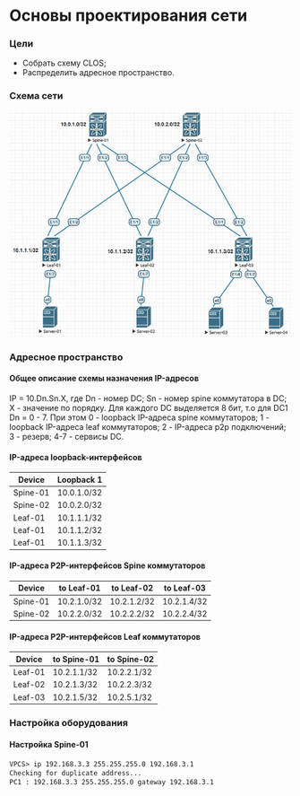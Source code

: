 # Основы проектирования сети
### Цели
- Собрать схему CLOS;
- Распределить адресное пространство.
### Схема сети
![pic_01.jpg](pic_01.jpg)
### Адресное пространство
#### Общее описание схемы назначения IP-адресов
IP = 10.Dn.Sn.X, где
Dn - номер DC;
Sn - номер spine коммутатора в DC;
X - значение по порядку.
Для каждого DC выделяется 8 бит, т.о для DC1 Dn = 0 - 7. При этом
0 - loopback IP-адреса spine коммутаторов;
1 - loopback IP-адреса leaf коммутаторов;
2 - IP-адреса p2p подключений;
3 - резерв;
4-7 - сервисы DC. 
#### IP-адреса loopback-интерфейсов
|Device|Loopback 1|
|---|---|
Spine-01|10.0.1.0/32
Spine-02|10.0.2.0/32
Leaf-01|10.1.1.1/32
Leaf-01|10.1.1.2/32
Leaf-01|10.1.1.3/32
#### IP-адреса P2P-интерфейсов Spine коммутаторов
|Device|to Leaf-01|to Leaf-02|to Leaf-03|
|---|---|---|---|
Spine-01|10.2.1.0/32|10.2.1.2/32|10.2.1.4/32
Spine-02|10.2.2.0/32|10.2.2.2/32|10.2.2.4/32|
#### IP-адреса P2P-интерфейсов Leaf коммутаторов
|Device|to Spine-01|to Spine-02|
|---|---|---|
Leaf-01|10.2.1.1/32|10.2.2.1/32
Leaf-02|10.2.1.3/32|10.2.2.3/32
Leaf-03|10.2.1.5/32|10.2.5.1/32
### Настройка оборудования
#### Настройка Spine-01
```
VPCS> ip 192.168.3.3 255.255.255.0 192.168.3.1
Checking for duplicate address...
PC1 : 192.168.3.3 255.255.255.0 gateway 192.168.3.1
```
